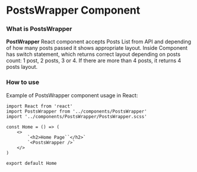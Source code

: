 # PostsWrapper Component

### **What is PostsWrapper**

**PostWrapper** React component accepts Posts List from API and depending of how many posts passed it shows appropriate layout. Inside Component has switch statement, which returns correct layout depending on posts count: 1 post, 2 posts, 3 or 4. If there are more than 4 posts, it returns 4 posts layout.

### How to use

Example of PostsWrapper component usage in React:

```
import React from 'react'
import PostsWrapper from '../components/PostsWrapper'
import '../components/PostsWrapper/PostsWrapper.scss'

const Home = () => (
    <>
        `<h2>Home Page``</h2>`
        `<PostsWrapper />`
    </>
)

export default Home
```
